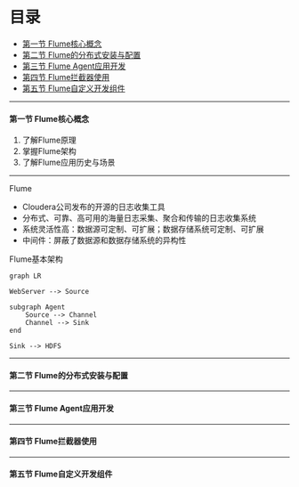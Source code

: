# 目录 #

- [第一节 Flume核心概念](#1)
- [第二节 Flume的分布式安装与配置](#2)
- [第三节 Flume Agent应用开发](#3)
- [第四节 Flume拦截器使用](#4)
- [第五节 Flume自定义开发组件](#5)

***

<h4 id='1'>第一节 Flume核心概念</h4>

1. 了解Flume原理
2. 掌握Flume架构
3. 了解Flume应用历史与场景

---

Flume
- Cloudera公司发布的开源的日志收集工具
- 分布式、可靠、高可用的海量日志采集、聚合和传输的日志收集系统
- 系统灵活性高：数据源可定制、可扩展；数据存储系统可定制、可扩展
- 中间件：屏蔽了数据源和数据存储系统的异构性

Flume基本架构
```mermaid
graph LR

WebServer --> Source

subgraph Agent
    Source --> Channel
    Channel --> Sink
end

Sink --> HDFS
```

***

<h4 id='2'>第二节 Flume的分布式安装与配置</h4>

***

<h4 id='3'>第三节 Flume Agent应用开发</h4>

***

<h4 id='4'>第四节 Flume拦截器使用</h4>

***

<h4 id='5'>第五节 Flume自定义开发组件</h4>
